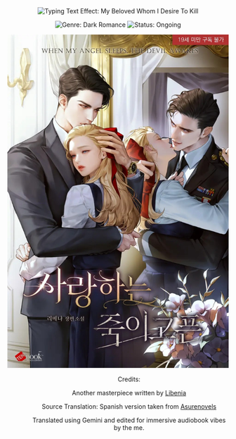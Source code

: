 <div align="center">

<!-- Dynamic Title Effect (Imperial, Cinzel font, Gold color, Smooth transition) -->

<img src="https://readme-typing-svg.herokuapp.com?font=Akronim&size=38&pause=1000000&color=880808&center=true&width=650&lines=My+Beloved+Whom+I+Desire+To+Kill&repeat=false&vCenter=true&style=smooth" alt="Typing Text Effect: My Beloved Whom I Desire To Kill" />

</div>

<div align="center">

<p>

<img src="https://img.shields.io/badge/GENRE-Dark_Romance-800000?style=for-the-badge&logoColor=white" alt="Genre: Dark Romance">


<img src="https://img.shields.io/badge/STATUS-Ongoing-007BFF?style=for-the-badge&logoColor=white" alt="Status: Ongoing">

</p>

</div>

<p align="center">
  <img src="./assets/kill.jpeg" alt="mbwidtk-cover" style="max-width:100%;height:auto;" />
  <br>

</p>


<!-- Left-aligned content starts here, giving a structured feel -->

<div align="left" style="padding-left: 10%;">

<!-- Synopsis / Hook -->


<div align="center">

Credits:

Another masterpiece written by [Libenia](https://x.com/_libenia_)

Source Translation: Spanish version taken from [Asurenovels](https://asurenovels.website)

Translated using Gemini and edited for immersive audiobook vibes by the me.

</div>
